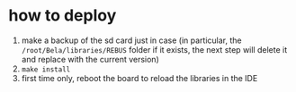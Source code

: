 # how to deploy

1. make a backup of the sd card just in case
   (in particular, the `/root/Bela/libraries/REBUS` folder if it exists,
   the next step will delete it and replace with the current version)
2. `make install`
3. first time only,
   reboot the board to reload the libraries in the IDE
